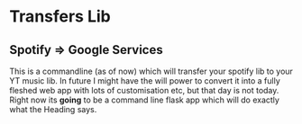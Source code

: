 # Transfers Lib 
## Spotify => Google Services

This is a commandline (as of now) which will transfer your spotify lib to your YT music lib.
In future I might have the will power to convert it into a fully fleshed web app with lots of customisation etc, but that day is not today. 
Right now its **going** to be a command line flask app which will do exactly what the Heading says. 
